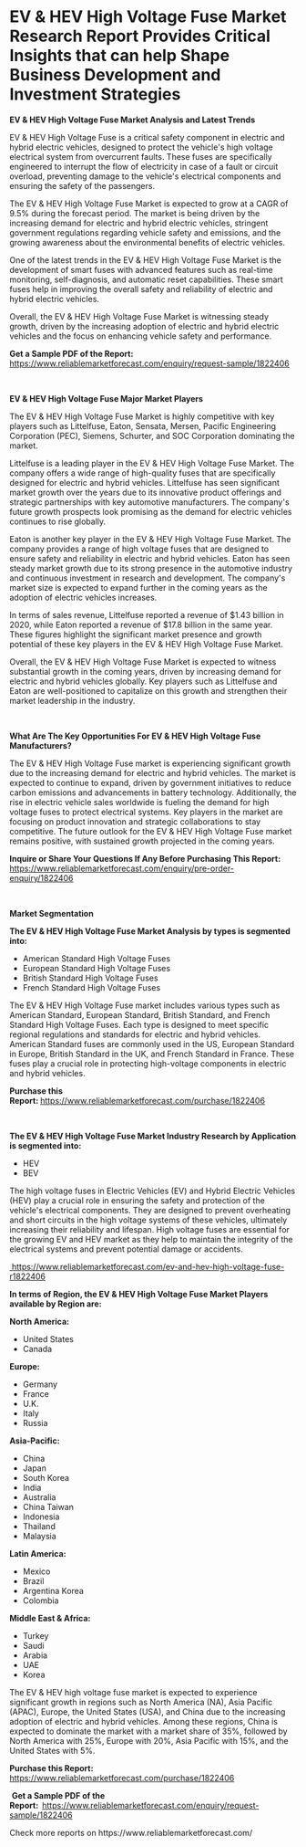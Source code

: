 <p><h1>EV & HEV High Voltage Fuse Market Research Report Provides Critical Insights that can help Shape Business Development and Investment Strategies</h1></p><p><strong>EV & HEV High Voltage Fuse Market Analysis and Latest Trends</strong></p>
<p><p>EV & HEV High Voltage Fuse is a critical safety component in electric and hybrid electric vehicles, designed to protect the vehicle's high voltage electrical system from overcurrent faults. These fuses are specifically engineered to interrupt the flow of electricity in case of a fault or circuit overload, preventing damage to the vehicle's electrical components and ensuring the safety of the passengers.</p><p>The EV & HEV High Voltage Fuse Market is expected to grow at a CAGR of 9.5% during the forecast period. The market is being driven by the increasing demand for electric and hybrid electric vehicles, stringent government regulations regarding vehicle safety and emissions, and the growing awareness about the environmental benefits of electric vehicles.</p><p>One of the latest trends in the EV & HEV High Voltage Fuse Market is the development of smart fuses with advanced features such as real-time monitoring, self-diagnosis, and automatic reset capabilities. These smart fuses help in improving the overall safety and reliability of electric and hybrid electric vehicles.</p><p>Overall, the EV & HEV High Voltage Fuse Market is witnessing steady growth, driven by the increasing adoption of electric and hybrid electric vehicles and the focus on enhancing vehicle safety and performance.</p></p>
<p><strong>Get a Sample PDF of the Report:&nbsp;</strong> <a href="https://www.reliablemarketforecast.com/enquiry/request-sample/1822406">https://www.reliablemarketforecast.com/enquiry/request-sample/1822406</a></p>
<p>&nbsp;</p>
<p><strong>EV & HEV High Voltage Fuse Major Market Players</strong></p>
<p><p>The EV & HEV High Voltage Fuse Market is highly competitive with key players such as Littelfuse, Eaton, Sensata, Mersen, Pacific Engineering Corporation (PEC), Siemens, Schurter, and SOC Corporation dominating the market. </p><p>Littelfuse is a leading player in the EV & HEV High Voltage Fuse Market. The company offers a wide range of high-quality fuses that are specifically designed for electric and hybrid vehicles. Littelfuse has seen significant market growth over the years due to its innovative product offerings and strategic partnerships with key automotive manufacturers. The company's future growth prospects look promising as the demand for electric vehicles continues to rise globally.</p><p>Eaton is another key player in the EV & HEV High Voltage Fuse Market. The company provides a range of high voltage fuses that are designed to ensure safety and reliability in electric and hybrid vehicles. Eaton has seen steady market growth due to its strong presence in the automotive industry and continuous investment in research and development. The company's market size is expected to expand further in the coming years as the adoption of electric vehicles increases.</p><p>In terms of sales revenue, Littelfuse reported a revenue of $1.43 billion in 2020, while Eaton reported a revenue of $17.8 billion in the same year. These figures highlight the significant market presence and growth potential of these key players in the EV & HEV High Voltage Fuse Market.</p><p>Overall, the EV & HEV High Voltage Fuse Market is expected to witness substantial growth in the coming years, driven by increasing demand for electric and hybrid vehicles globally. Key players such as Littelfuse and Eaton are well-positioned to capitalize on this growth and strengthen their market leadership in the industry.</p></p>
<p>&nbsp;</p>
<p><strong>What Are The Key Opportunities For EV & HEV High Voltage Fuse Manufacturers?</strong></p>
<p><p>The EV & HEV High Voltage Fuse market is experiencing significant growth due to the increasing demand for electric and hybrid vehicles. The market is expected to continue to expand, driven by government initiatives to reduce carbon emissions and advancements in battery technology. Additionally, the rise in electric vehicle sales worldwide is fueling the demand for high voltage fuses to protect electrical systems. Key players in the market are focusing on product innovation and strategic collaborations to stay competitive. The future outlook for the EV & HEV High Voltage Fuse market remains positive, with sustained growth projected in the coming years.</p></p>
<p><strong>Inquire or Share Your Questions If Any Before Purchasing This Report:</strong> <a href="https://www.reliablemarketforecast.com/enquiry/pre-order-enquiry/1822406">https://www.reliablemarketforecast.com/enquiry/pre-order-enquiry/1822406</a></p>
<p>&nbsp;</p>
<p><strong>Market Segmentation</strong></p>
<p><strong>The EV & HEV High Voltage Fuse Market Analysis by types is segmented into:</strong></p>
<p><ul><li>American Standard High Voltage Fuses</li><li>European Standard High Voltage Fuses</li><li>British Standard High Voltage Fuses</li><li>French Standard High Voltage Fuses</li></ul></p>
<p><p>The EV & HEV High Voltage Fuse market includes various types such as American Standard, European Standard, British Standard, and French Standard High Voltage Fuses. Each type is designed to meet specific regional regulations and standards for electric and hybrid vehicles. American Standard fuses are commonly used in the US, European Standard in Europe, British Standard in the UK, and French Standard in France. These fuses play a crucial role in protecting high-voltage components in electric and hybrid vehicles.</p></p>
<p><strong>Purchase this Report:&nbsp;</strong><a href="https://www.reliablemarketforecast.com/purchase/1822406">https://www.reliablemarketforecast.com/purchase/1822406</a></p>
<p>&nbsp;</p>
<p><strong>The EV & HEV High Voltage Fuse Market Industry Research by Application is segmented into:</strong></p>
<p><ul><li>HEV</li><li>BEV</li></ul></p>
<p><p>The high voltage fuses in Electric Vehicles (EV) and Hybrid Electric Vehicles (HEV) play a crucial role in ensuring the safety and protection of the vehicle's electrical components. They are designed to prevent overheating and short circuits in the high voltage systems of these vehicles, ultimately increasing their reliability and lifespan. High voltage fuses are essential for the growing EV and HEV market as they help to maintain the integrity of the electrical systems and prevent potential damage or accidents.</p></p>
<p><a href="https://www.reliablemarketforecast.com/ev-and-hev-high-voltage-fuse-r1822406">&nbsp;https://www.reliablemarketforecast.com/ev-and-hev-high-voltage-fuse-r1822406</a></p>
<p><strong>In terms of Region, the EV & HEV High Voltage Fuse Market Players available by Region are:</strong></p>
<p>
    <p> <strong> North America: </strong>
        <ul>
            <li>United States</li>
            <li>Canada</li>
        </ul>
        </p> 
    <p> <strong> Europe: </strong>
        <ul>
            <li>Germany</li>
            <li>France</li>
            <li>U.K.</li>
            <li>Italy</li>
            <li>Russia</li>
        </ul>
        </p> 
    <p> <strong> Asia-Pacific: </strong>
        <ul>
            <li>China</li>
            <li>Japan</li>
            <li>South Korea</li>
            <li>India</li>
            <li>Australia</li>
            <li>China Taiwan</li>
            <li>Indonesia</li>
            <li>Thailand</li>
            <li>Malaysia</li>
        </ul>
        </p> 
    <p> <strong> Latin America: </strong>
        <ul>
            <li>Mexico</li>
            <li>Brazil</li>
            <li>Argentina Korea</li>
            <li>Colombia</li>
        </ul>
        </p> 
    <p> <strong> Middle East & Africa: </strong>
        <ul>
            <li>Turkey</li>
            <li>Saudi</li>
            <li>Arabia</li>
            <li>UAE</li>
            <li>Korea</li>
        </ul>
    </p>
    </p>
<p><p>The EV & HEV high voltage fuse market is expected to experience significant growth in regions such as North America (NA), Asia Pacific (APAC), Europe, the United States (USA), and China due to the increasing adoption of electric and hybrid vehicles. Among these regions, China is expected to dominate the market with a market share of 35%, followed by North America with 25%, Europe with 20%, Asia Pacific with 15%, and the United States with 5%.</p></p>
<p><strong>Purchase this Report: </strong><a href="https://www.reliablemarketforecast.com/purchase/1822406">https://www.reliablemarketforecast.com/purchase/1822406</a></p>
<p>&nbsp;<strong>Get a Sample PDF of the Report:&nbsp;&nbsp;</strong><a href="https://www.reliablemarketforecast.com/enquiry/request-sample/1822406">https://www.reliablemarketforecast.com/enquiry/request-sample/1822406</a></p>
<p><strong></strong></p>
<p>Check more reports on https://www.reliablemarketforecast.com/</p>